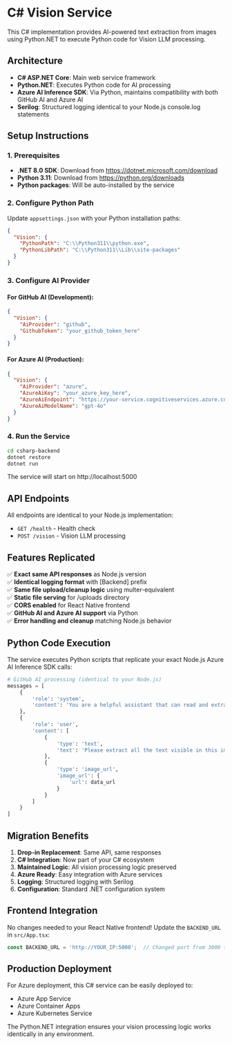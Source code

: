 # C# Vision Service

This C# implementation provides AI-powered text extraction from images using Python.NET to execute Python code for Vision LLM processing.

## Architecture

- **C# ASP.NET Core**: Main web service framework
- **Python.NET**: Executes Python code for AI processing
- **Azure AI Inference SDK**: Via Python, maintains compatibility with both GitHub AI and Azure AI
- **Serilog**: Structured logging identical to your Node.js console.log statements

## Setup Instructions

### 1. Prerequisites

- **.NET 8.0 SDK**: Download from https://dotnet.microsoft.com/download
- **Python 3.11**: Download from https://python.org/downloads
- **Python packages**: Will be auto-installed by the service

### 2. Configure Python Path

Update `appsettings.json` with your Python installation paths:

```json
{
  "Vision": {
    "PythonPath": "C:\\Python311\\python.exe",
    "PythonLibPath": "C:\\Python311\\Lib\\site-packages"
  }
}
```

### 3. Configure AI Provider

#### For GitHub AI (Development):
```json
{
  "Vision": {
    "AiProvider": "github",
    "GithubToken": "your_github_token_here"
  }
}
```

#### For Azure AI (Production):
```json
{
  "Vision": {
    "AiProvider": "azure",
    "AzureAiKey": "your_azure_key_here",
    "AzureAiEndpoint": "https://your-service.cognitiveservices.azure.com/",
    "AzureAiModelName": "gpt-4o"
  }
}
```

### 4. Run the Service

```bash
cd csharp-backend
dotnet restore
dotnet run
```

The service will start on http://localhost:5000

## API Endpoints

All endpoints are identical to your Node.js implementation:

- `GET /health` - Health check
- `POST /vision` - Vision LLM processing

## Features Replicated

✅ **Exact same API responses** as Node.js version  
✅ **Identical logging format** with [Backend] prefix  
✅ **Same file upload/cleanup logic** using multer-equivalent  
✅ **Static file serving** for /uploads directory  
✅ **CORS enabled** for React Native frontend  
✅ **GitHub AI and Azure AI support** via Python  
✅ **Error handling and cleanup** matching Node.js behavior  

## Python Code Execution

The service executes Python scripts that replicate your exact Node.js Azure AI Inference SDK calls:

```python
# GitHub AI processing (identical to your Node.js)
messages = [
    {
        'role': 'system',
        'content': 'You are a helpful assistant that can read and extract text from images using advanced vision understanding.'
    },
    {
        'role': 'user',
        'content': [
            {
                'type': 'text',
                'text': 'Please extract all the text visible in this image. Only return the text content, nothing else.'
            },
            {
                'type': 'image_url',
                'image_url': {
                    'url': data_url
                }
            }
        ]
    }
]
```

## Migration Benefits

1. **Drop-in Replacement**: Same API, same responses
2. **C# Integration**: Now part of your C# ecosystem
3. **Maintained Logic**: All vision processing logic preserved
4. **Azure Ready**: Easy integration with Azure services
5. **Logging**: Structured logging with Serilog
6. **Configuration**: Standard .NET configuration system

## Frontend Integration

No changes needed to your React Native frontend! Update the `BACKEND_URL` in `src/App.tsx`:

```typescript
const BACKEND_URL = 'http://YOUR_IP:5000';  // Changed port from 3000 to 5000
```

## Production Deployment

For Azure deployment, this C# service can be easily deployed to:
- Azure App Service
- Azure Container Apps
- Azure Kubernetes Service

The Python.NET integration ensures your vision processing logic works identically in any environment.
